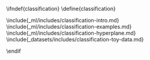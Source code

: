 \ifndef{classification}
\define{classification}

\include{_ml/includes/classification-intro.md}
\include{_ml/includes/classification-examples.md}
\include{_ml/includes/classification-hyperplane.md}
\include{_datasets/includes/classification-toy-data.md}

\endif
